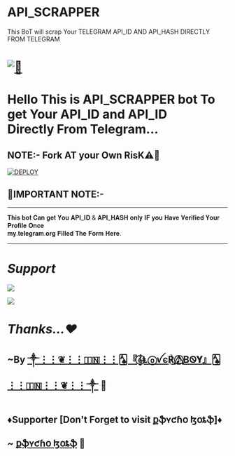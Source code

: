 # API_SCRAPPER

This BoT will scrap Your TELEGRAM API_ID AND API_HASH DIRECTLY FROM TELEGRAM 

# [![🥲](https://telegra.ph/file/07cb2a5eda120a3400e1e.jpg)](https://t.me/Api_ScrapperRoBot)

#    Hello This is API_SCRAPPER bot To get Your API_ID and API_ID <br> Directly From Telegram...

## NOTE:- Fork AT your Own RisK⚠️🚧

[![DEPLOY](https://www.herokucdn.com/deploy/button.svg)](https://heroku.com/deploy?template=https://github.com/Team-MasterXBots/API_SCRAPPER)

## 🛑IMPORTANT NOTE:-

<hr>

𝐓𝐡𝐢𝐬 𝐛𝐨𝐭 𝐂𝐚𝐧 𝐠𝐞𝐭 𝐘𝐨𝐮 𝐀𝐏𝐈_𝐈𝐃 & 𝐀𝐏𝐈_𝐇𝐀𝐒𝐇 𝐨𝐧𝐥𝐲 𝐈𝐅 𝐲𝐨𝐮 𝐇𝐚𝐯𝐞 𝐕𝐞𝐫𝐢𝐟𝐢𝐞𝐝 𝐘𝐨𝐮𝐫 𝐏𝐫𝐨𝐟𝐢𝐥𝐞 𝐎𝐧𝐜𝐞 <br> 𝐦𝐲.𝐭𝐞𝐥𝐞𝐠𝐫𝐚𝐦.𝐨𝐫𝐠 𝐅𝐢𝐥𝐥𝐞𝐝 𝐓𝐡𝐞 𝐅𝐨𝐫𝐦 𝐇𝐞𝐫𝐞.

<hr>

# <b><i> Support </i></b>

<a href="https://telegram.me/Master_X_Updates" target="_blank"><img src="https://img.shields.io/badge/Join-Channel-yellow.svg?style=for-the-badge&logo=Telegram"></a>

<a href="https://telegram.me/Best_Friends15" target="_blank"><img src="https://img.shields.io/badge/Join-Support%20Group-brown.svg?style=for-the-badge&logo=Telegram"></a>

# <i> Thanks...❤️ </i>

## ~By [༒︎⋮⋮❦︎⋮⋮🇮🇳⋮⋮🂡『𝄞⃝Ⱡⓞꪜє℟ 𝅘𝅥𝅯⃝⃤ B‌Ꮻ𝐘』🂡⋮⋮🇮🇳⋮⋮❦︎⋮⋮༒︎](https://t.me/Alone_loverboy) 💖

## ♦️Supporter [Don't Forget to visit քֆʏƈɦօ ɮօȶֆ]♦️

## ~ [քֆʏƈɦօ ɮօȶֆ](https://t.me/Psycho_Bots) 💖 
